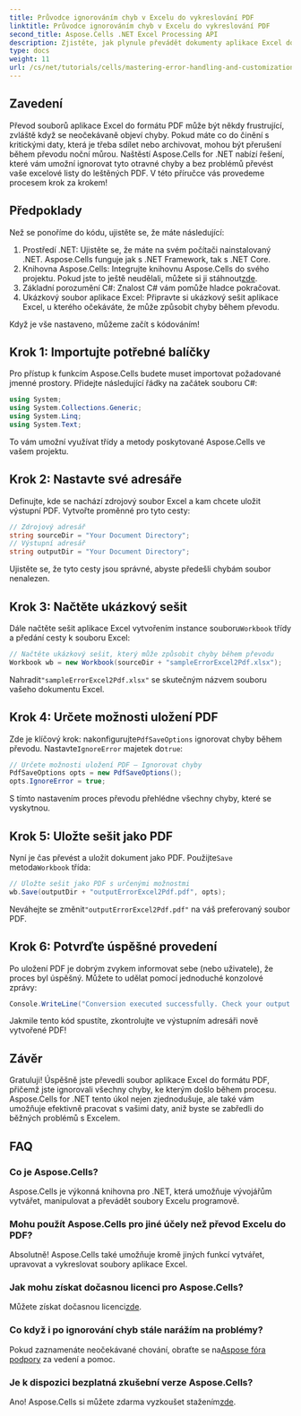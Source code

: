 ```yaml
---
title: Průvodce ignorováním chyb v Excelu do vykreslování PDF
linktitle: Průvodce ignorováním chyb v Excelu do vykreslování PDF
second_title: Aspose.Cells .NET Excel Processing API
description: Zjistěte, jak plynule převádět dokumenty aplikace Excel do formátu PDF pomocí Aspose.Cells for .NET a zároveň obcházet chyby během procesu převodu. Tento podrobný průvodce poskytuje jasné pokyny a základní úryvky kódu.
type: docs
weight: 11
url: /cs/net/tutorials/cells/mastering-error-handling-and-customization/guide-ignore-errors-in-excel/
---
```

## Zavedení

Převod souborů aplikace Excel do formátu PDF může být někdy frustrující, zvláště když se neočekávaně objeví chyby. Pokud máte co do činění s kritickými daty, která je třeba sdílet nebo archivovat, mohou být přerušení během převodu noční můrou. Naštěstí Aspose.Cells for .NET nabízí řešení, které vám umožní ignorovat tyto otravné chyby a bez problémů převést vaše excelové listy do leštěných PDF. V této příručce vás provedeme procesem krok za krokem!

## Předpoklady

Než se ponoříme do kódu, ujistěte se, že máte následující:

1. Prostředí .NET: Ujistěte se, že máte na svém počítači nainstalovaný .NET. Aspose.Cells funguje jak s .NET Framework, tak s .NET Core.
2. Knihovna Aspose.Cells: Integrujte knihovnu Aspose.Cells do svého projektu. Pokud jste to ještě neudělali, můžete si ji stáhnout[zde](https://releases.aspose.com/cells/net/).
3. Základní porozumění C#: Znalost C# vám pomůže hladce pokračovat.
4. Ukázkový soubor aplikace Excel: Připravte si ukázkový sešit aplikace Excel, u kterého očekáváte, že může způsobit chyby během převodu.

Když je vše nastaveno, můžeme začít s kódováním!

## Krok 1: Importujte potřebné balíčky

Pro přístup k funkcím Aspose.Cells budete muset importovat požadované jmenné prostory. Přidejte následující řádky na začátek souboru C#:

```csharp
using System;
using System.Collections.Generic;
using System.Linq;
using System.Text;
```

To vám umožní využívat třídy a metody poskytované Aspose.Cells ve vašem projektu.

## Krok 2: Nastavte své adresáře

Definujte, kde se nachází zdrojový soubor Excel a kam chcete uložit výstupní PDF. Vytvořte proměnné pro tyto cesty:

```csharp
// Zdrojový adresář
string sourceDir = "Your Document Directory";
// Výstupní adresář
string outputDir = "Your Document Directory";
```

Ujistěte se, že tyto cesty jsou správné, abyste předešli chybám soubor nenalezen.

## Krok 3: Načtěte ukázkový sešit

Dále načtěte sešit aplikace Excel vytvořením instance souboru`Workbook` třídy a předání cesty k souboru Excel:

```csharp
// Načtěte ukázkový sešit, který může způsobit chyby během převodu
Workbook wb = new Workbook(sourceDir + "sampleErrorExcel2Pdf.xlsx");
```

 Nahradit`"sampleErrorExcel2Pdf.xlsx"` se skutečným názvem souboru vašeho dokumentu Excel.

## Krok 4: Určete možnosti uložení PDF

 Zde je klíčový krok: nakonfigurujte`PdfSaveOptions` ignorovat chyby během převodu. Nastavte`IgnoreError` majetek do`true`:

```csharp
// Určete možnosti uložení PDF – Ignorovat chyby
PdfSaveOptions opts = new PdfSaveOptions();
opts.IgnoreError = true;
```

S tímto nastavením proces převodu přehlédne všechny chyby, které se vyskytnou.

## Krok 5: Uložte sešit jako PDF

 Nyní je čas převést a uložit dokument jako PDF. Použijte`Save` metoda`Workbook` třída:

```csharp
// Uložte sešit jako PDF s určenými možnostmi
wb.Save(outputDir + "outputErrorExcel2Pdf.pdf", opts);
```

 Neváhejte se změnit`"outputErrorExcel2Pdf.pdf"` na váš preferovaný soubor PDF.

## Krok 6: Potvrďte úspěšné provedení

Po uložení PDF je dobrým zvykem informovat sebe (nebo uživatele), že proces byl úspěšný. Můžete to udělat pomocí jednoduché konzolové zprávy:

```csharp
Console.WriteLine("Conversion executed successfully. Check your output directory for the PDF.");
```

Jakmile tento kód spustíte, zkontrolujte ve výstupním adresáři nově vytvořené PDF!

## Závěr

Gratuluji! Úspěšně jste převedli soubor aplikace Excel do formátu PDF, přičemž jste ignorovali všechny chyby, ke kterým došlo během procesu. Aspose.Cells for .NET tento úkol nejen zjednodušuje, ale také vám umožňuje efektivně pracovat s vašimi daty, aniž byste se zabředli do běžných problémů s Excelem.

## FAQ

### Co je Aspose.Cells?

Aspose.Cells je výkonná knihovna pro .NET, která umožňuje vývojářům vytvářet, manipulovat a převádět soubory Excelu programově.

### Mohu použít Aspose.Cells pro jiné účely než převod Excelu do PDF?

Absolutně! Aspose.Cells také umožňuje kromě jiných funkcí vytvářet, upravovat a vykreslovat soubory aplikace Excel.

### Jak mohu získat dočasnou licenci pro Aspose.Cells?

 Můžete získat dočasnou licenci[zde](https://purchase.aspose.com/temporary-license/).

### Co když i po ignorování chyb stále narážím na problémy?

 Pokud zaznamenáte neočekávané chování, obraťte se na[Aspose fóra podpory](https://forum.aspose.com/c/cells/9) za vedení a pomoc.

### Je k dispozici bezplatná zkušební verze Aspose.Cells?

 Ano! Aspose.Cells si můžete zdarma vyzkoušet stažením[zde](https://releases.aspose.com/).